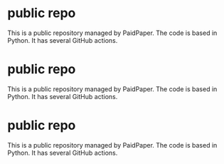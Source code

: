 # public repo

This is a public repository managed by PaidPaper. The code is based in Python. It has several GitHub actions.
# public repo

This is a public repository managed by PaidPaper. The code is based in Python. It has several GitHub actions.


# public repo

This is a public repository managed by PaidPaper. The code is based in Python. It has several GitHub actions.
